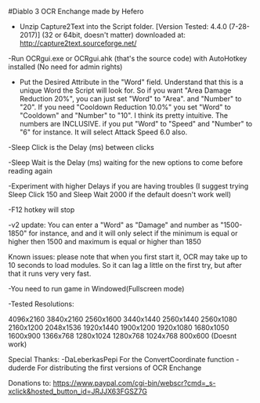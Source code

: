 
 #Diablo 3 OCR Enchange made by Hefero

- Unzip Capture2Text into the Script folder. 
[Version Tested: 4.4.0 (7-28-2017)]
(32 or 64bit, doesn't matter) 
downloaded at: http://capture2text.sourceforge.net/

-Run OCRgui.exe or OCRgui.ahk (that's the source code)
with AutoHotkey installed (No need for admin rights)

- Put the Desired Attribute in the "Word" field.
Understand that this is a unique Word the Script will
look for.
So if you want "Area Damage Reduction 20%", you can just
set "Word" to "Area". and "Number" to "20". If you need
"Cooldown Reduction 10.0%" you set "Word" to "Cooldown"
and "Number" to "10". I think its pretty intuitive.
The numbers are INCLUSIVE. if you put "Word" to "Speed"
and "Number" to "6" for instance. It will select Attack
Speed 6.0 also.

-Sleep Click is the Delay (ms) between clicks

-Sleep Wait is the Delay (ms) waiting for the
new options to come before reading again

-Experiment with higher Delays if you are having troubles
(I suggest trying Sleep Click 150 and Sleep Wait 2000 if the default
doesn't work well)

-F12 hotkey will stop

-v2 update: You can enter a "Word" as "Damage" and number as "1500-1850"
for instance, and and it will only select if the minimum is equal or higher
then 1500 and maximum is equal or higher than 1850


Known issues: please note that when you first start it, OCR may take up to
10 seconds to load modules. So it can lag a little on the first try, but after
that it runs very very fast.

-You need to run game in Windowed(Fullscreen mode)

-Tested Resolutions:

4096x2160
3840x2160
2560x1600
3440x1440
2560x1440
2560x1080
2160x1200
2048x1536
1920x1440
1900x1200
1920x1080
1680x1050
1600x900
1366x768
1280x1024
1280x768
1024x768
800x600 (Doesnt work)

Special Thanks:
-DaLeberkasPepi For the ConvertCoordinate function
-duderde For distributing the first versions of OCR Enchange       

Donations to:
https://www.paypal.com/cgi-bin/webscr?cmd=_s-xclick&hosted_button_id=JRJJX63FGSZ7G
